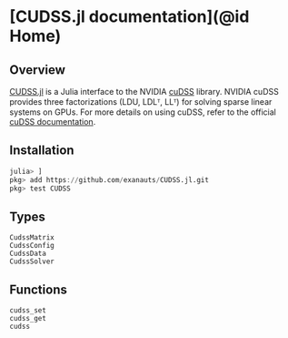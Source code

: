 # [CUDSS.jl documentation](@id Home)

## Overview

[CUDSS.jl](https://github.com/exanauts/CUDSS.jl) is a Julia interface to the NVIDIA [cuDSS](https://developer.nvidia.com/cudss) library.
NVIDIA cuDSS provides three factorizations (LDU, LDLᵀ, LLᵀ) for solving sparse linear systems on GPUs.
For more details on using cuDSS, refer to the official [cuDSS documentation](https://docs.nvidia.com/cuda/cudss/index.html).

## Installation

```julia
julia> ]
pkg> add https://github.com/exanauts/CUDSS.jl.git
pkg> test CUDSS
```

## Types

```@docs
CudssMatrix
CudssConfig
CudssData
CudssSolver
```

## Functions

```@docs
cudss_set
cudss_get
cudss
```
